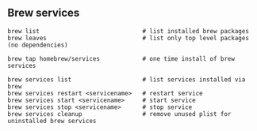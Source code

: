## Brew services

    brew list                             # list installed brew packages
    brew leaves                           # list only top level packages (no dependencies)

    brew tap homebrew/services            # one time install of brew services

    brew services list                    # list services installed via brew
    brew services restart <servicename>   # restart service 
    brew services start <servicename>     # start service 
    brew services stop <servicename>      # stop service 
    brew services cleanup                 # remove unused plist for uninstalled brew services
